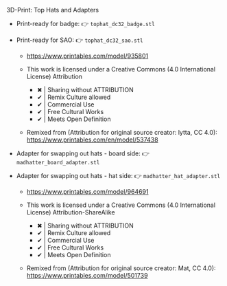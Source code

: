 3D-Print: Top Hats and Adapters

* Print-ready for badge: :point_right: `tophat_dc32_badge.stl`

* Print-ready for SAO: :point_right: `tophat_dc32_sao.stl`

  * https://www.printables.com/model/935801

  * This work is licensed under a Creative Commons (4.0 International License) Attribution

    * ✖ | Sharing without ATTRIBUTION
    * ✔ | Remix Culture allowed
    * ✔ | Commercial Use
    * ✔ | Free Cultural Works
    * ✔ | Meets Open Definition

  * Remixed from (Attribution for original source creator: lytta, CC 4.0): https://www.printables.com/en/model/537438

* Adapter for swapping out hats - board side: :point_right: `madhatter_board_adapter.stl`

* Adapter for swapping out hats - hat side: :point_right: `madhatter_hat_adapter.stl`

  * https://www.printables.com/model/964691

  * This work is licensed under a Creative Commons (4.0 International License) Attribution-ShareAlike

    * ✖ | Sharing without ATTRIBUTION
    * ✔ | Remix Culture allowed
    * ✔ | Commercial Use
    * ✔ | Free Cultural Works
    * ✔ | Meets Open Definition

  * Remixed from (Attribution for original source creator: Mat, CC 4.0): https://www.printables.com/model/501739

